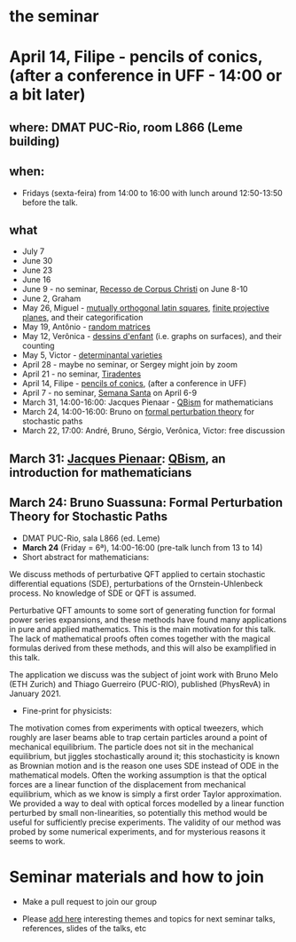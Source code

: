 # the seminar

# April 14, Filipe - pencils of conics, (after a conference in UFF - 14:00 or a bit later)


## where: DMAT PUC-Rio, room L866 (Leme building)
## when:
  - Fridays (sexta-feira) from 14:00 to 16:00 with lunch around 12:50-13:50 before the talk.

## what

- July 7
- June 30
- June 23
- June 16
- June 9 - no seminar, [Recesso de Corpus Christi](http://www.puc-rio.br/sobrepuc/depto/dar/calendario/#calendario_feriados) on June 8-10
- June 2, Graham
- May 26, Miguel - [mutually orthogonal latin squares](https://en.wikipedia.org/wiki/Mutually_orthogonal_Latin_squares), [finite projective planes](https://en.wikipedia.org/wiki/Projective_plane#Finite_projective_planes), and their categorification
- May 19, Antônio - [random matrices](https://en.wikipedia.org/wiki/Random_matrix)
- May 12, Verônica - [dessins d'enfant](https://en.wikipedia.org/wiki/Dessin_d'enfant) (i.e. graphs on surfaces), and their counting
- May 5, Victor - [determinantal varieties](https://en.wikipedia.org/wiki/Determinantal_variety)
- April 28 - maybe no seminar, or Sergey might join by zoom
- April 21 - no seminar, [Tiradentes](http://www.puc-rio.br/sobrepuc/depto/dar/calendario/#calendario_feriados)
- April 14, Filipe - [pencils of conics](https://en.wikipedia.org/wiki/Pencil_(geometry)), (after a conference in UFF)
- April 7 - no seminar, [Semana Santa](http://www.puc-rio.br/sobrepuc/depto/dar/calendario/#calendario_feriados) on April 6-9
- March 31, 14:00-16:00: Jacques Pienaar - [QBism](https://en.wikipedia.org/wiki/Quantum_Bayesianism) for mathematicians
- March 24, 14:00-16:00:  Bruno on [formal perturbation theory](https://en.wikipedia.org/wiki/Perturbation_theory) for stochastic paths
- March 22, 17:00:  André, Bruno, Sérgio, Verônica, Victor:   free discussion



## March 31: [**Jacques Pienaar**](https://www.jaypienaar.com): [QBism](http://www.physics.umb.edu/Research/QBism/), an introduction for mathematicians

## March 24: **Bruno Suassuna**: Formal Perturbation Theory for Stochastic Paths
- DMAT PUC-Rio, sala L866 (ed. Leme)
- **March 24** (Friday = 6ª), 14:00-16:00 (pre-talk lunch from 13 to 14)
- Short abstract for mathematicians:

We discuss methods of perturbative QFT applied to certain stochastic differential equations (SDE), perturbations of the Ornstein-Uhlenbeck process. No knowledge of SDE or QFT is assumed.

Perturbative QFT amounts to some sort of generating function for formal power series expansions, and these methods have found many applications in pure and applied mathematics. This is the main motivation for this talk. The lack of mathematical proofs often comes together with the magical formulas derived from these methods, and this will also be examplified in this talk. 

The application we discuss was the subject of joint work with Bruno Melo (ETH Zurich) and Thiago Guerreiro (PUC-RIO), published (PhysRevA) in January 2021.

- Fine-print for physicists:

The motivation comes from experiments with optical tweezers, which roughly are laser beams able to trap certain particles around a point of mechanical equilibrium. The particle does not sit in the mechanical equilibrium, but jiggles stochastically around it; this stochasticity is known as Brownian motion and is the reason one uses SDE instead of ODE in the mathematical models. Often the working assumption is that the optical forces are a linear function of the displacement from mechanical equilibrium, which as we know is simply a first order Taylor approximation. We provided a way to deal with optical forces modelled by a linear function perturbed by small non-linearities, so potentially this method would be useful for sufficiently precise experiments. The validity of our method was probed by some numerical experiments, and for mysterious reasons it seems to work.

# Seminar materials and how to join

- Make a pull request to join our group

- Please [add here](https://github.com/sergunchik/seminario/blob/master/topics.md)
interesting themes and topics for next seminar talks, references, slides of the talks, etc


